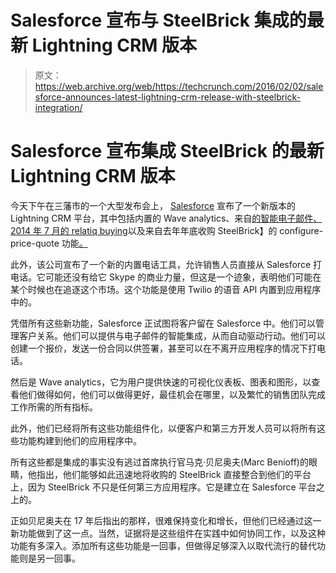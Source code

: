 # Salesforce 宣布与 SteelBrick 集成的最新 Lightning CRM 版本 

> 原文：<https://web.archive.org/web/https://techcrunch.com/2016/02/02/salesforce-announces-latest-lightning-crm-release-with-steelbrick-integration/>

# Salesforce 宣布集成 SteelBrick 的最新 Lightning CRM 版本

今天下午在三藩市的一个大型发布会上， [Salesforce](https://web.archive.org/web/20221210034352/http://www.salesforce.com/sales-cloud/overview/?d=70130000000ryrh&internal=true) 宣布了一个新版本的 Lightning CRM 平台，其中包括内置的 Wave analytics、来自[的智能电子邮件、2014 年 7 月的 relatiq buying](https://web.archive.org/web/20221210034352/https://beta.techcrunch.com/2014/07/11/salesforce-buys-big-data-startup-relateiq-for-up-to-390m/)以及来自去年年底收购 SteelBrick】的 configure-price-quote 功能[。](https://web.archive.org/web/20221210034352/https://beta.techcrunch.com/2015/12/23/salesforce-grabs-quote-to-cash-vendor-steelbrick-for-360-million/)

此外，该公司宣布了一个新的内置电话工具，允许销售人员直接从 Salesforce 打电话。它可能还没有给它 Skype 的商业力量，但这是一个迹象，表明他们可能在某个时候也在追逐这个市场。这个功能是使用 Twilio 的语音 API 内置到应用程序中的。

凭借所有这些新功能，Salesforce 正试图将客户留在 Salesforce 中。他们可以管理客户关系。他们可以提供与电子邮件的智能集成，从而自动驱动行动。他们可以创建一个报价，发送一份合同以供签署，甚至可以在不离开应用程序的情况下打电话。

然后是 Wave analytics，它为用户提供快速的可视化仪表板、图表和图形，以查看他们做得如何，他们可以做得更好，最佳机会在哪里，以及繁忙的销售团队完成工作所需的所有指标。

此外，他们已经将所有这些功能组件化，以便客户和第三方开发人员可以将所有这些功能构建到他们的应用程序中。

所有这些都是集成的事实没有逃过首席执行官马克·贝尼奥夫(Marc Benioff)的眼睛，他指出，他们能够如此迅速地将收购的 SteelBrick 直接整合到他们的平台上，因为 SteelBrick 不只是任何第三方应用程序。它是建立在 Salesforce 平台之上的。

正如贝尼奥夫在 17 年后指出的那样，很难保持变化和增长，但他们已经通过这一新功能做到了这一点。当然，证据将是这些组件在实践中如何协同工作，以及这种功能有多深入。添加所有这些功能是一回事，但做得足够深入以取代流行的替代功能则是另一回事。